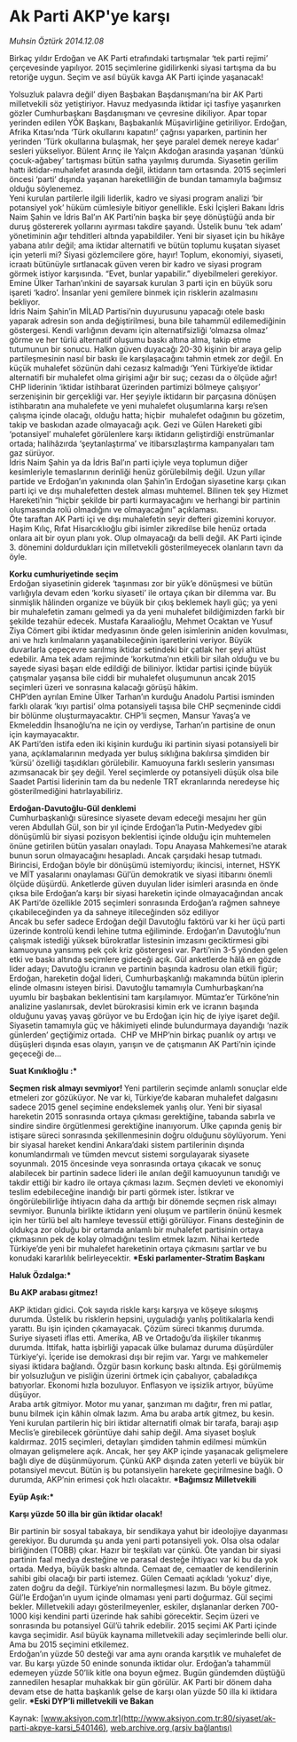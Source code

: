 # Ak Parti AKP'ye karşı

*Muhsin Öztürk 2014.12.08*

<div class="pNewsDetailMainContent" itemprop="articleBody">
 <p>
  Birkaç yıldır Erdoğan ve AK Parti etrafındaki tartışmalar ‘tek parti rejimi’ çerçevesinde yapılıyor. 2015 seçimlerine gidilirkenki siyasi tartışma da bu retoriğe uygun. Seçim ve asıl büyük kavga AK Parti içinde yaşanacak!
 </p>
 <p>
  Yolsuzluk palavra değil’ diyen Başbakan Başdanışmanı’na bir AK Parti milletvekili söz yetiştiriyor. Havuz medyasında iktidar içi tasfiye yaşanırken gözler Cumhurbaşkanı Başdanışmanı ve çevresine dikiliyor. Apar topar yerinden edilen YÖK Başkanı, Başbakanlık Müşavirliğine getiriliyor. Erdoğan, Afrika Kıtası’nda ‘Türk okullarını kapatın!’ çağrısı yaparken, partinin her yerinden ‘Türk okullarına bulaşmak, her şeye paralel demek nereye kadar’ sesleri yükseliyor. Bülent Arınç ile Yalçın Akdoğan arasında yaşanan ‘dünkü çocuk-ağabey’ tartışması bütün satha yayılmış durumda. Siyasetin gerilim hattı iktidar-muhalefet arasında değil, iktidarın tam ortasında. 2015 seçimleri öncesi ‘parti’ dışında yaşanan hareketliliğin de bundan tamamıyla bağımsız olduğu söylenemez.
  <br/>
  Yeni kurulan partilerle ilgili liderlik, kadro ve siyasi program analizi ‘bir potansiyel yok’ hüküm cümlesiyle bitiyor genellikle. Eski İçişleri Bakanı İdris Naim Şahin ve İdris Bal’ın AK Parti’nin başka bir şeye dönüştüğü anda bir duruş göstererek yollarını ayırması takdire şayandı. Üstelik bunu ‘tek adam’ yönetiminin ağır tehditleri altında yapabildiler. Yeni bir siyaset için bu hikâye yabana atılır değil; ama iktidar alternatifi ve bütün toplumu kuşatan siyaset için yeterli mi? Siyasi gözlemcilere göre, hayır! Toplum, ekonomiyi, siyaseti, icraatı bütünüyle sırtlanacak güven veren bir kadro ve siyasi program görmek istiyor karşısında. “Evet, bunlar yapabilir.” diyebilmeleri gerekiyor. Emine Ülker Tarhan’ınkini de sayarsak kurulan 3 parti için en büyük soru işareti ‘kadro’. İnsanlar yeni gemilere binmek için risklerin azalmasını bekliyor.
  <br/>
  İdris Naim Şahin’in MİLAD Partisi’nin duyurusunu yapacağı otele baskı yaparak adresin son anda değiştirilmesi, buna bile tahammül edilemediğinin göstergesi. Kendi varlığının devamı için alternatifsizliği ‘olmazsa olmaz’ görme ve her türlü alternatif oluşumu baskı altına alma, takip etme tutumunun bir sonucu. Halkın güven duyacağı 20-30 kişinin bir araya gelip partileşmesinin nasıl bir baskı ile karşılaşacağını tahmin etmek zor değil. En küçük muhalefet sözünün dahi cezasız kalmadığı ‘Yeni Türkiye’de iktidar alternatifi bir muhalefet olma girişimi ağır bir suç; cezası da o ölçüde ağır!
  <br/>
  CHP liderinin ‘iktidar istihbarat üzerinden partimizi bölmeye çalışıyor’ serzenişinin bir gerçekliği var. Her şeyiyle iktidarın bir parçasına dönüşen istihbaratın ana muhalefete ve yeni muhalefet oluşumlarına karşı re’sen çalışma içinde olacağı, olduğu hatta; hiçbir  muhalefet odağının bu gözetim, takip ve baskıdan azade olmayacağı açık. Gezi ve Gülen Hareketi gibi ‘potansiyel’ muhalefet görülenlere karşı iktidarın geliştirdiği enstrümanlar ortada; halihâzırda ‘şeytanlaştırma’ ve itibarsızlaştırma kampanyaları tam gaz sürüyor.
  <br/>
  İdris Naim Şahin ya da İdris Bal’ın parti içiyle veya toplumun diğer kesimleriyle temaslarının derinliği henüz görülebilmiş değil. Uzun yıllar partide ve Erdoğan’ın yakınında olan Şahin’in Erdoğan siyasetine karşı çıkan parti içi ve dışı muhalefetten destek alması muhtemel. Bilinen tek şey Hizmet Hareketi’nin “hiçbir şekilde bir parti kurmayacağını ve herhangi bir partinin oluşmasında rolü olmadığını ve olmayacağını” açıklaması.
  <br/>
  Öte taraftan AK Parti içi ve dışı muhalefetin seyir defteri gizemini koruyor. Haşim Kılıç, Rıfat Hisarcıklıoğlu gibi isimler zikredilse bile henüz ortada onlara ait bir oyun planı yok. Olup olmayacağı da belli değil. AK Parti içinde 3. dönemini doldurdukları için milletvekili gösterilmeyecek olanların tavrı da öyle.
 </p>
 <p>
  <strong>
   Korku cumhuriyetinde seçim
  </strong>
  <br/>
  Erdoğan siyasetinin giderek ‘taşınması zor bir yük’e dönüşmesi ve bütün varlığıyla devam eden ‘korku siyaseti’ ile ortaya çıkan bir dilemma var. Bu sinmişlik hâlinden organize ve büyük bir çıkış beklemek hayli güç; ya yeni bir muhalefetin zamanı gelmedi ya da yeni muhalefet bildiğimizden farklı bir şekilde tezahür edecek. Mustafa Karaalioğlu, Mehmet Ocaktan ve Yusuf Ziya Cömert gibi iktidar medyasının önde gelen isimlerinin aniden kovulması, ani ve hızlı kırılmaların yaşanabileceğinin işaretlerini veriyor. Büyük duvarlarla çepeçevre sarılmış iktidar setindeki bir çatlak her şeyi altüst edebilir. Ama tek adam rejiminde ‘korkutma’nın etkili bir silah olduğu ve bu sayede siyasi başarı elde edildiği de biliniyor. İktidar partisi içinde büyük çatışmalar yaşansa bile ciddi bir muhalefet oluşumunun ancak 2015 seçimleri üzeri ve sonrasına kalacağı görüşü hâkim.
  <br/>
  CHP’den ayrılan Emine Ülker Tarhan’ın kurduğu Anadolu Partisi isminden farklı olarak ‘kıyı partisi’ olma potansiyeli taşısa bile CHP seçmeninde ciddi bir bölünme oluşturmayacaktır. CHP’li seçmen, Mansur Yavaş’a ve Ekmeleddin İhsanoğlu’na ne için oy verdiyse, Tarhan’ın partisine de onun için kaymayacaktır.
  <br/>
  AK Parti’den istifa eden iki kişinin kurduğu iki partinin siyasi potansiyeli bir yana, açıklamalarının medyada yer buluş sıklığına bakılırsa şimdiden bir ‘kürsü’ özelliği taşıdıkları görülebilir. Kamuoyuna farklı seslerin yansıması azımsanacak bir şey değil. Yerel seçimlerde oy potansiyeli düşük olsa bile Saadet Partisi liderinin tam da bu nedenle TRT ekranlarında neredeyse hiç gösterilmediğini hatırlayabiliriz.
 </p>
 <p>
  <strong>
   Erdoğan-Davutoğlu-Gül denklemi
  </strong>
  <br/>
  Cumhurbaşkanlığı süresince siyasete devam edeceği mesajını her gün veren Abdullah Gül, son bir yıl içinde Erdoğan’la Putin-Medyedev gibi dönüşümlü bir siyasi pozisyon beklentisi içinde olduğu için muhtemelen önüne getirilen bütün yasaları onayladı. Topu Anayasa Mahkemesi’ne atarak bunun sorun olmayacağını hesapladı. Ancak çarşıdaki hesap tutmadı. Birincisi, Erdoğan böyle bir dönüşümü istemiyordu; ikincisi, internet, HSYK ve MİT yasalarını onaylaması Gül’ün demokratik ve siyasi itibarını önemli ölçüde düşürdü. Anketlerde güven duyulan lider isimleri arasında en önde çıksa bile Erdoğan’a karşı bir siyasi hareketin içinde olmayacağından ancak AK Parti’de özellikle 2015 seçimleri sonrasında Erdoğan’a rağmen sahneye çıkabileceğinden ya da sahneye itileceğinden söz ediliyor
  <br/>
  Ancak bu sefer sadece Erdoğan değil Davutoğlu faktörü var ki her üçü parti üzerinde kontrolü kendi lehine tutma eğiliminde. Erdoğan’ın Davutoğlu’nun çalışmak istediği yüksek bürokratlar listesinin imzasını geciktirmesi gibi kamuoyuna yansımış pek çok kriz göstergesi var. Parti’nin 3-5 yönden gelen etki ve baskı altında seçimlere gideceği açık. Gül anketlerde hâlâ en gözde lider adayı; Davutoğlu icranın ve partinin başında kadrosu olan etkili figür; Erdoğan, hareketin doğal lideri, Cumhurbaşkanlığı makamında bütün iplerin elinde olmasını isteyen birisi. Davutoğlu tamamıyla Cumhurbaşkanı’na uyumlu bir başbakan beklentisini tam karşılamıyor. Mümtaz’er Türköne’nin analizine yaslanırsak, devlet bürokrasisi kimin erk ve icranın başında olduğunu yavaş yavaş görüyor ve bu Erdoğan için hiç de iyiye işaret değil. Siyasetin tamamıyla güç ve hâkimiyeti elinde bulundurmaya dayandığı ‘nazik günlerden’ geçtiğimiz ortada.  CHP ve MHP’nin birkaç puanlık oy artışı ve düşüşleri dışında esas olayın, yarışın ve de çatışmanın AK Parti’nin içinde geçeceği de…
  <br/>
 </p>
 <p>
  <strong>
   Suat Kınıklıoğlu :*
  </strong>
 </p>
 <p>
  <strong>
   Seçmen risk almayı sevmiyor!
  </strong>
  Yeni partilerin seçimde anlamlı sonuçlar elde etmeleri zor gözüküyor. Ne var ki, Türkiye’de kabaran muhalefet dalgasını sadece 2015 genel seçimine endekslemek yanlış olur. Yeni bir siyasal hareketin 2015 sonrasında ortaya çıkması gerektiğine, tabanda sabırla ve sindire sindire örgütlenmesi gerektiğine inanıyorum. Ülke çapında geniş bir istişare süreci sonrasında şekillenmesinin doğru olduğunu söylüyorum. Yeni bir siyasal hareket kendini Ankara’daki sistem partilerinin dışında konumlandırmalı ve tümden mevcut sistemi sorgulayarak siyasete soyunmalı. 2015 öncesinde veya sonrasında ortaya çıkacak ve sonuç alabilecek bir partinin sadece lideri ile anılan değil kamuoyunun tanıdığı ve takdir ettiği bir kadro ile ortaya çıkması lazım. Seçmen devleti ve ekonomiyi teslim edebileceğine inandığı bir parti görmek ister. İstikrar ve öngörülebilirliğe ihtiyacın daha da arttığı bir dönemde seçmen risk almayı sevmiyor. Bununla birlikte iktidarın yeni oluşum ve partilerin önünü kesmek için her türlü bel altı hamleye tevessül ettiği görülüyor. Finans desteğinin de oldukça zor olduğu bir ortamda anlamlı bir muhalefet partisinin ortaya çıkmasının pek de kolay olmadığını teslim etmek lazım. Nihai kertede Türkiye’de yeni bir muhalefet hareketinin ortaya çıkmasını şartlar ve bu konudaki kararlılık belirleyecektir.
  <strong>
   *Eski parlamenter-Stratim Başkanı
  </strong>
 </p>
 <p>
  <strong>
   Haluk Özdalga:*
  </strong>
 </p>
 <p>
  <strong>
   Bu AKP arabası gitmez!
  </strong>
 </p>
 <p>
  AKP iktidarı gidici. Çok sayıda riskle karşı karşıya ve köşeye sıkışmış durumda. Üstelik bu risklerin hepsini, uyguladığı yanlış politikalarla kendi yarattı. Bu işin içinden çıkamayacak. Çözüm süreci tıkanmış durumda. Suriye siyaseti iflas etti. Amerika, AB ve Ortadoğu’da ilişkiler tıkanmış durumda. İttifak, hatta işbirliği yapacak ülke bulamaz duruma düşürdüler Türkiye’yi. İçeride ise demokrasi dışı bir rejim var. Yargı ve mahkemeler siyasi iktidara bağlandı. Özgür basın korkunç baskı altında. Eşi görülmemiş bir yolsuzluğun ve pisliğin üzerini örtmek için çabalıyor, çabaladıkça batıyorlar. Ekonomi hızla bozuluyor. Enflasyon ve işsizlik artıyor, büyüme düşüyor.
  <br/>
  Araba artık gitmiyor. Motor mu yanar, şanzıman mı dağıtır, fren mi patlar, bunu bilmek için kâhin olmak lazım. Ama bu araba artık gitmez, bu kesin. Yeni kurulan partilerin hiç biri iktidar alternatifi olmak bir tarafa, barajı aşıp Meclis’e girebilecek görüntüye dahi sahip değil. Ama siyaset boşluk kaldırmaz. 2015 seçimleri, detayları şimdiden tahmin edilmesi mümkün olmayan gelişmelere açık. Ancak, her şey AKP içinde yaşanacak gelişmelere bağlı diye de düşünmüyorum. Çünkü AKP dışında zaten yeterli ve büyük bir potansiyel mevcut. Bütün iş bu potansiyelin harekete geçirilmesine bağlı. O durumda, AKP’nin erimesi çok hızlı olacaktır.
  <strong>
   *Bağımsız Milletvekili
  </strong>
 </p>
 <p>
  <strong>
   Eyüp Aşık:*
  </strong>
 </p>
 <p>
  <strong>
   Karşı yüzde 50 illa bir gün iktidar olacak!
  </strong>
 </p>
 <p>
  Bir partinin bir sosyal tabakaya, bir sendikaya yahut bir ideolojiye dayanması gerekiyor. Bu durumda şu anda yeni parti potansiyeli yok. Olsa olsa odalar birliğinden (TOBB) çıkar. Hazır bir teşkilatı var çünkü. Öte yandan bir siyasi partinin faal medya desteğine ve parasal desteğe ihtiyacı var ki bu da yok ortada. Medya, büyük baskı altında. Cemaat de, cemaatler de kendilerinin sahibi gibi olacağı bir parti istemez. Gülen Cemaati açıkladı ‘yokuz’ diye, zaten doğru da değil. Türkiye’nin normalleşmesi lazım. Bu böyle gitmez. Gül’le Erdoğan’ın uyum içinde olmaması yeni parti doğurmaz. Gül seçimi bekler. Milletvekili adayı gösterilmeyenler, eskiler, dışlananlar derken 700-1000 kişi kendini parti üzerinde hak sahibi görecektir. Seçim üzeri ve sonrasında bu potansiyel Gül’ü tahrik edebilir. 2015 seçimi AK Parti içinde kavga seçimidir. Asıl büyük kaynama milletvekili aday seçimlerinde belli olur. Ama bu 2015 seçimini etkilemez.
  <br/>
  Erdoğan’ın yüzde 50 desteği var ama aynı oranda karşıtlık ve muhalefet de var. Bu karşı yüzde 50 eninde sonunda iktidar olur. Erdoğan’a tahammül edemeyen yüzde 50’lik kitle ona boyun eğmez. Bugün gündemden düştüğü zannedilen hesaplar muhakkak bir gün görülür. AK Parti bir dönem daha devam etse de hatta başkanlık gelse de karşı olan yüzde 50 illa ki iktidara gelir.
  <strong>
   *Eski DYP’li milletvekili ve Bakan
  </strong>
 </p>
</div>


Kaynak: [www.aksiyon.com.tr](http://www.aksiyon.com.tr:80/siyaset/ak-parti-akpye-karsi_540146), [web.archive.org (arşiv bağlantısı)](http://web.archive.org/web/20150102075015/http://www.aksiyon.com.tr:80/siyaset/ak-parti-akpye-karsi_540146)
